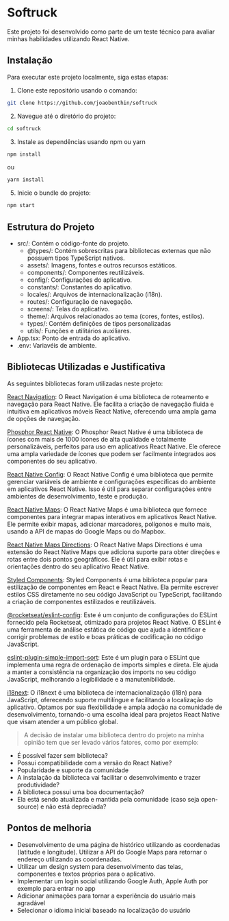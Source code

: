 # Softruck

Este projeto foi desenvolvido como parte de um teste técnico para avaliar minhas habilidades utilizando React Native.

## Instalação

Para executar este projeto localmente, siga estas etapas:

1. Clone este repositório usando o comando:

```bash
git clone https://github.com/joaobenthin/softruck
```

2. Navegue até o diretório do projeto:

```bash
cd softruck
```

3. Instale as dependências usando npm ou yarn

```bash
npm install
```

ou

```bash
yarn install
```

5. Inicie o bundle do projeto:

```bash
npm start
```

## Estrutura do Projeto

- src/: Contém o código-fonte do projeto.
  - @types/: Contém sobrescritas para bibliotecas externas que não possuem tipos TypeScript nativos.
  - assets/: Imagens, fontes e outros recursos estáticos.
  - components/: Componentes reutilizáveis.
  - config/: Configurações do aplicativo.
  - constants/: Constantes do aplicativo.
  - locales/: Arquivos de internacionalização (i18n).
  - routes/: Configuração de navegação.
  - screens/: Telas do aplicativo.
  - theme/: Arquivos relacionados ao tema (cores, fontes, estilos).
  - types/: Contém definições de tipos personalizadas
  - utils/: Funções e utilitários auxiliares.
- App.tsx: Ponto de entrada do aplicativo.
- .env: Variavéis de ambiente.

## Bibliotecas Utilizadas e Justificativa

As seguintes bibliotecas foram utilizadas neste projeto:

[React Navigation](): O React Navigation é uma biblioteca de roteamento e navegação para React Native. Ele facilita a criação de navegação fluida e intuitiva em aplicativos móveis React Native, oferecendo uma ampla gama de opções de navegação.

[Phosphor React Native](): O Phosphor React Native é uma biblioteca de ícones com mais de 1000 ícones de alta qualidade e totalmente personalizáveis, perfeitos para uso em aplicativos React Native. Ele oferece uma ampla variedade de ícones que podem ser facilmente integrados aos componentes do seu aplicativo.

[React Native Config](): O React Native Config é uma biblioteca que permite gerenciar variáveis de ambiente e configurações específicas do ambiente em aplicativos React Native. Isso é útil para separar configurações entre ambientes de desenvolvimento, teste e produção.

[React Native Maps](): O React Native Maps é uma biblioteca que fornece componentes para integrar mapas interativos em aplicativos React Native. Ele permite exibir mapas, adicionar marcadores, polígonos e muito mais, usando a API de mapas do Google Maps ou do Mapbox.

[React Native Maps Directions](): O React Native Maps Directions é uma extensão do React Native Maps que adiciona suporte para obter direções e rotas entre dois pontos geográficos. Ele é útil para exibir rotas e orientações dentro do seu aplicativo React Native.

[Styled Components](): Styled Components é uma biblioteca popular para estilização de componentes em React e React Native. Ela permite escrever estilos CSS diretamente no seu código JavaScript ou TypeScript, facilitando a criação de componentes estilizados e reutilizáveis.

[@rocketseat/eslint-config](): Este é um conjunto de configurações do ESLint fornecido pela Rocketseat, otimizado para projetos React Native. O ESLint é uma ferramenta de análise estática de código que ajuda a identificar e corrigir problemas de estilo e boas práticas de codificação no código JavaScript.

[eslint-plugin-simple-import-sort](): Este é um plugin para o ESLint que implementa uma regra de ordenação de imports simples e direta. Ele ajuda a manter a consistência na organização dos imports no seu código JavaScript, melhorando a legibilidade e a manutenibilidade.

[i18next](): O i18next é uma biblioteca de internacionalização (i18n) para JavaScript, oferecendo suporte multilíngue e facilitando a localização do aplicativo. Optamos por sua flexibilidade e ampla adoção na comunidade de desenvolvimento, tornando-o uma escolha ideal para projetos React Native que visam atender a um público global.

> A decisão de instalar uma biblioteca dentro do projeto na minha opinião tem que ser levado vários fatores, como por exemplo:

- É possível fazer sem biblioteca?
- Possui compatibilidade com a versão do React Native?
- Popularidade e suporte da comunidade
- A instalação da biblioteca vai facilitar o desenvolvimento e trazer produtividade?
- A biblioteca possui uma boa documentação?
- Ela está sendo atualizada e mantida pela comunidade (caso seja open-source) e não está depreciada?

## Pontos de melhoria

- Desenvolvimento de uma página de histórico utilizando as coordenadas (latitude e longitude). Utilizar a API do Google Maps para retornar o endereço utilizando as coordenadas.
- Utilizar um design system para desenvolvimento das telas, componentes e textos próprios para o aplicativo.
- Implementar um login social utilizando Google Auth, Apple Auth por exemplo para entrar no app
- Adicionar animações para tornar a experiência do usuário mais agradável
- Selecionar o idioma inicial baseado na localização do usuário
